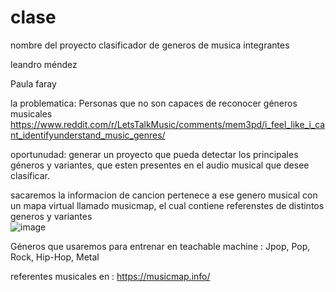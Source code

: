 # clase
nombre del proyecto clasificador de generos de musica 
integrantes

leandro méndez

Paula faray 



la problematica: Personas que no son capaces de reconocer géneros musicales https://www.reddit.com/r/LetsTalkMusic/comments/mem3pd/i_feel_like_i_cant_identifyunderstand_music_genres/


oportunudad: generar un proyecto que pueda detectar los principales géneros y variantes, que esten presentes en el audio musical que desee clasificar.


sacaremos la informacion de cancion pertenece a ese genero musical con un mapa virtual llamado musicmap, el cual contiene referenstes de distintos generos y variantes  
![image](https://github.com/user-attachments/assets/53197534-666b-4211-a488-7abd1b7ec0ff)




Géneros que usaremos para entrenar en teachable machine : Jpop, Pop, Rock, Hip-Hop, Metal 

referentes musicales en : https://musicmap.info/

